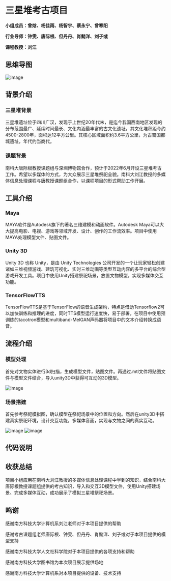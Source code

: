 # 三星堆考古项目


**小组成员：曾焓、杨佳雨、杨智宇、蔡永宁、曾寒阳**

**行业导师：钟雯、唐际根、但丹丹、肖懿洋、刘子彧**

**课程教授：刘江**


## 思维导图

![image](https://user-images.githubusercontent.com/58631573/172048639-0ce07b44-53ff-4369-a032-4f58c3fb3147.png)


## 背景介绍

### 三星堆背景

三星堆遗址位于四川广汉，发现于上世纪20年代末，是迄今我国西南地区发现的分布范围最广、延续时间最长、文化内涵最丰富的古文化遗址，其文化堆积距今约4500-2800年，面积达12平方公里。其核心区域面积约3.6平方公里，为古蜀国都城遗址，年代约当商代。

### 课题背景

南科大唐际根教授课题组与深圳博物馆合作，预计于2022年6月开设三星堆考古工作。希望以多媒体的方式，为大众展示三星堆祭祀全貌。南科大刘江教授的多媒体信息处理课程与唐教授课题组合作，以课程项目的形式帮助工作开展。


## 工具介绍

### Maya

MAYA软件是Autodesk旗下的著名三维建模和动画软件。Autodesk Maya可以大大提高电影、电视、游戏等领域开发、设计、创作的工作流效率。项目中使用MAYA处理模型文件、贴图文件。

### Unity 3D

Unity 3D 也称 Unity，是由 Unity Technologies 公司开发的一个让玩家轻松创建诸如三维视频游戏、建筑可视化、实时三维动画等类型互动内容的多平台的综合型游戏开发工具。项目中使用Unity搭建祭祀场景，放置文物模型，实现多媒体交互功能。

### TensorFlowTTS

TensorFlowTTS是基于TensorFlow的语音生成架构，特点是借助Tensorflow2可以加快训练和推理的进度，同时TTS模型运行速度快，易于部署，在项目中使用预训练的tacotron模型和multiband-MelGAN声码器将项目中的文本介绍转换成语音。


## 流程介绍

### 模型处理

首先对文物实体进行3d扫描，生成模型文件，贴图文件。再通过.mtl文件将贴图文件与模型文件结合，导入unity3D中获得可互动的3D模型。

![image](https://user-images.githubusercontent.com/58631573/172049097-6635349c-fe58-4643-a9ff-abeb7daf5cfc.png)

### 场景搭建

首先参考祭祀模拟图，确认模型在祭祀场景中的位置和方向。然后在unity3D中搭建真实祭祀环境，设计交互功能，多媒体音画，实现与文物之间的真实互动。

![image](https://user-images.githubusercontent.com/58631573/172049220-a65b9526-85e0-422e-b5d7-36d990cc1e64.png)
![image](https://user-images.githubusercontent.com/58631573/172049336-5cc18a06-09bc-436b-8068-a54c562bcecb.png)


## 代码说明


## 收获总结

项目小组应用在南科大刘江教授的多媒体信息处理课程中学到的知识，结合南科大唐际根教授课题组提供的考古知识，导入和交互3D模型文件，使用Unity搭建场景、完成多媒体互动，成功展示了模拟三星堆祭祀场景。


## 鸣谢

感谢南方科技大学计算机系刘江老师对于本项目提供的帮助

感谢考古课题组老师唐际根、钟雯、但丹丹、肖懿洋、刘子彧对于本项目提供的模型支持

感谢南方科技大学人文社科学院对于本项目提供的各项支持和帮助

感谢南方科技大学图书馆为本次项目展示提供场地

感谢南方科技大学计算机系对本项目提供的设备、技术支持
